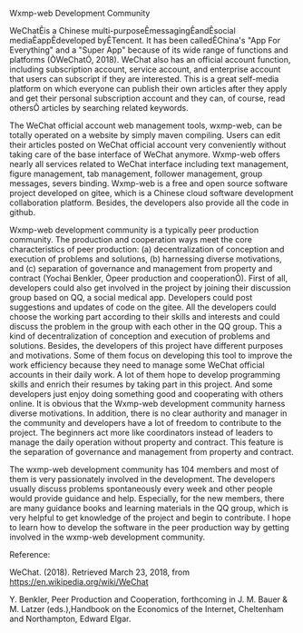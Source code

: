 Wxmp-web Development Community 

WeChatÊis a Chinese multi-purposeÊmessagingÊandÊsocial mediaÊappÊdeveloped byÊTencent. It has been calledÊChina's "App For Everything" and a "Super App" because of its wide range of functions and platforms (ÒWeChatÓ, 2018). WeChat also has an official account function, including subscription account, service account, and enterprise account that users can subscript if they are interested. This is a great self-media platform on which everyone can publish their own articles after they apply and get their personal subscription account and they can, of course, read othersÕ articles by searching related keywords.

The WeChat official account web management tools, wxmp-web, can be totally operated on a website by simply maven compiling. Users can edit their articles posted on WeChat official account very conveniently without taking care of the base interface of WeChat anymore. Wxmp-web offers nearly all services related to WeChat interface including text management, figure management, tab management, follower management, group messages, severs binding.
Wxmp-web is a free and open source software project developed on gitee, which is a Chinese cloud software development collaboration platform. Besides, the developers also provide all the code in github. 

Wxmp-web development community is a typically peer production community. The production and cooperation ways meet the core characteristics of peer production: (a) decentralization of conception and execution of problems and solutions, (b) harnessing diverse motivations, and (c) separation of governance and management from property and contract (Yochai Benkler, Òpeer production and cooperationÓ). First of all, developers could also get involved in the project by joining their discussion group based on QQ, a social medical app. Developers could post suggestions and updates of code on the gitee. All the developers could choose the working part according to their skills and interests and could discuss the problem in the group with each other in the QQ group. This a kind of decentralization of conception and execution of problems and solutions. Besides, the developers of this project have different purposes and motivations. Some of them focus on developing this tool to improve the work efficiency because they need to manage some WeChat official accounts in their daily work.  A lot of them hope to develop programming skills and enrich their resumes by taking part in this project. And some developers just enjoy doing something good and cooperating with others online. It is obvious that the Wxmp-web development community harness diverse motivations. In addition, there is no clear authority and manager in the community and developers have a lot of freedom to contribute to the project. The beginners act more like coordinators instead of leaders to manage the daily operation without property and contract. This feature is the separation of governance and management from property and contract. 

The wxmp-web development community has 104 members and most of them is very passionately involved in the development. The developers usually discuss problems spontaneously every week and other people would provide guidance and help. Especially, for the new members, there are many guidance books and learning materials in the QQ group, which is very helpful to get knowledge of the project and begin to contribute. I hope to learn how to develop the software in the peer production way by getting involved in the wxmp-web development community.

Reference:

WeChat. (2018). Retrieved March 23, 2018, from 
https://en.wikipedia.org/wiki/WeChat

Y. Benkler, Peer Production and Cooperation, forthcoming in J. M. Bauer & M. Latzer (eds.),Handbook on the Economics of the Internet, Cheltenham and Northampton, Edward Elgar.



